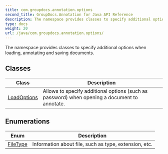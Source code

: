 ```yaml
---
title: com.groupdocs.annotation.options
second_title: GroupDocs.Annotation for Java API Reference
description: The namespace provides classes to specify additional options when loading annotating and saving documents.
type: docs
weight: 20
url: /java/com.groupdocs.annotation.options/
---
```


The namespace provides classes to specify additional options when loading, annotating and saving documents.


## Classes

| Class | Description |
| --- | --- |
| [LoadOptions](../com.groupdocs.annotation.options/loadoptions) | Allows to specify additional options (such as password) when opening a document to annotate. |

## Enumerations

| Enum | Description |
| --- | --- |
| [FileType](../com.groupdocs.annotation.options/filetype) | Information about file, such as type, extension, etc. |
